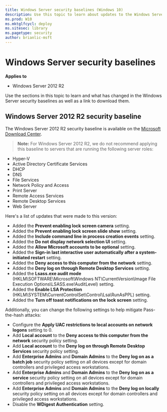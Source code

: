 ```yaml
---
title: Windows Server security baselines (Windows 10)
description: Use this topic to learn about updates to the Windows Server security baselines and where to download them.
ms.prod: W10
ms.mktglfcycl: deploy
ms.sitesec: library
ms.pagetype: security
author: brianlic-msft
---
```


# Windows Server security baselines

**Applies to**
-   Windows Server 2012 R2

Use the sections in this topic to learn and what has changed in the Windows Server security baselines as well as a link to download them.

## Windows Server 2012 R2 security baseline

The Windows Server 2012 R2 security baseline is available on the [Microsoft Download Center](http://go.microsoft.com/fwlink/p/?LinkID=799382).

> **Note:**  For Windows Server 2012 R2, we do not recommend applying this baseline to servers that are running the following server roles:
- Hyper-V
- Active Directory Certificate Services
- DHCP
- DNS
- File Services
- Network Policy and Access
- Print Server 
- Remote Access Services
- Remote Desktop Services
- Web Server  

Here's a list of updates that were made to this version:

-   Added the **Prevent enabling lock screen camera** setting.
-   Added the **Prevent enabling lock screen slide show** setting.
-   Added the **Include command line in process creation events** setting.
-   Added the **Do not display network selection UI** setting.
-   Added the **Allow Microsoft accounts to be optional** setting.
-   Added the **Sign-in last interactive user automatically after a system-initiated restart** setting.
-   Added the **Deny access to this computer from the network** setting.
-   Added the **Deny log on through Remote Desktop Services** setting.
-   Added the **Lsass.exe audit mode** (HKLM\SOFTWARE\Microsoft\Windows NT\CurrentVersion\Image File Execution Options\LSASS.exe!AuditLevel) setting.
-   Added the **Enable LSA Protection** (HKLM\SYSTEM\CurrentControlSet\Control\Lsa\RunAsPPL) setting.
-   Added the **Turn off toast notifications on the lock screen** setting.

Additionally, you can change the following settings to help mitigate Pass-the-hash attacks:

-   Configure the **Apply UAC restrictions to local accounts on network logons** setting to 0.
-   Add **Local account** to the **Deny access to this computer from the network** security policy setting.
-   Add **Local account** to the **Deny log on through Remote Desktop Services** security policy setting.
-   Add **Enterprise Admins** and **Domain Admins** to the **Deny log on as a batch job** security policy setting on all devices except for domain controllers and privileged access workstations.
-   Add **Enterprise Admins** and **Domain Admins** to the **Deny log on as a service** security policy setting on all devices except for domain controllers and privileged access workstations.
-   Add **Enterprise Admins** and **Domain Admins** to the **Deny log on locally** security policy setting on all devices except for domain controllers and privileged access workstations.
-   Disable the **WDigest Authentication** setting.
